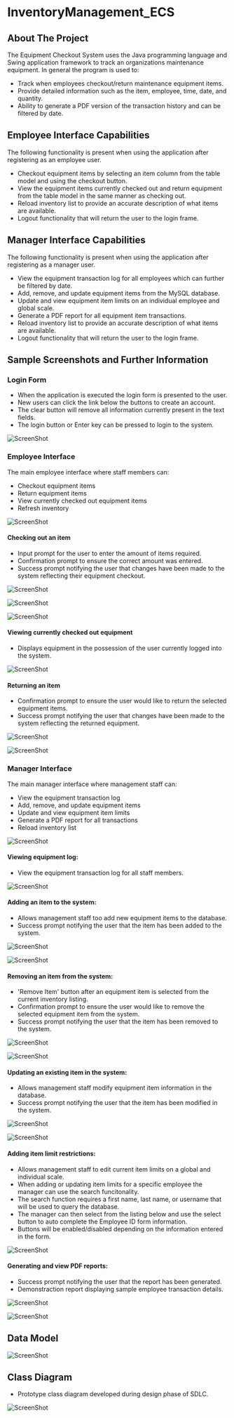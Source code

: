 <!-- Main Title -->
# InventoryManagement_ECS

<!-- ABOUT THE PROJECT -->
## About The Project

The Equipment Checkout System uses the Java programming language and Swing application framework to track an organizations maintenance equipment.
In general the program is used to:
* Track when employees checkout/return maintenance equipment items.
* Provide detailed information such as the item, employee, time, date, and quantity.
* Ability to generate a PDF version of the transaction history and can be filtered by date.

## Employee Interface Capabilities

The following functionality is present when using the application after registering as an employee user.
* Checkout equipment items by selecting an item column from the table model and using the checkout button.
* View the equipment items currently checked out and return equipment from the table model in the same manner as checking out.
* Reload inventory list to provide an accurate description of what items are available.
* Logout functionality that will return the user to the login frame.

## Manager Interface Capabilities

The following functionality is present when using the application after registering as a manager user.
* View the equipment transaction log for all employees which can further be filtered by date.
* Add, remove, and update equipment items from the MySQL database.
* Update and view equipment item limits on an individual employee and global scale.
* Generate a PDF report for all equipment item transactions.
* Reload inventory list to provide an accurate description of what items are available.
* Logout functionality that will return the user to the login frame.


<!-- Screenshots -->
## Sample Screenshots and Further Information

### Login Form

* When the application is executed the login form is presented to the user.
* New users can click the link below the buttons to create an account.
* The clear button will remove all information currently present in the text fields.
* The login button or Enter key can be pressed to login to the system.

![ScreenShot](ECS_Images/Login_Frame.png)

### Employee Interface

The main employee interface where staff members can:
* Checkout equipment items
* Return equipment items
* View currently checked out equipment items
* Refresh inventory

![ScreenShot](ECS_Images/EmployeeInterface/Main_Interface_Reload_Inventory_Button.png)

#### Checking out an item
* Input prompt for the user to enter the amount of items required.
* Confirmation prompt to ensure the correct amount was entered.
* Success prompt notifying the user that changes have been made to the system reflecting their equipment checkout.

![ScreenShot](ECS_Images/EmployeeInterface/Checkout_Equipment_Quantity.png)

![ScreenShot](ECS_Images/EmployeeInterface/Checkout_Equipment_Confirmation.png)

![ScreenShot](ECS_Images/EmployeeInterface/Checkout_Equipment_Approval.png)

#### Viewing currently checked out equipment
* Displays equipment in the possession of the user currently logged into the system.

![ScreenShot](ECS_Images/EmployeeInterface/Checked_Out_Items_Button.png)

#### Returning an item
* Confirmation prompt to ensure the user would like to return the selected equipment items.
* Success prompt notifying the user that changes have been made to the system reflecting the returned equipment.

![ScreenShot](ECS_Images/EmployeeInterface/Return_Equipment_Confirmation.png)

![ScreenShot](ECS_Images/EmployeeInterface/Return_Equipment_Approval.png)

### Manager Interface

The main manager interface where management staff can:
* View the equipment transaction log
* Add, remove, and update equipment items
* Update and view equipment item limits
* Generate a PDF report for all transactions
* Reload inventory list

![ScreenShot](ECS_Images/ManagerInterface/Main_Manager_Interface.png)

#### Viewing equipment log:
* View the equipment transaction log for all staff members.

![ScreenShot](ECS_Images/ManagerInterface/View_Equipment_Log.png)

#### Adding an item to the system:
* Allows management staff too add new equipment items to the database.
* Success prompt notifying the user that the item has been added to the system.

![ScreenShot](ECS_Images/ManagerInterface/Add_Item.png)

![ScreenShot](ECS_Images/ManagerInterface/Add_Item_Success.png)

#### Removing an item from the system:
* 'Remove Item' button after an equipment item is selected from the current inventory listing.
* Confirmation prompt to ensure the user would like to remove the selected equipment item from the system.
* Success prompt notifying the user that the item has been removed to the system.

![ScreenShot](ECS_Images/ManagerInterface/Remove_Item_Confirmation.png)

![ScreenShot](ECS_Images/ManagerInterface/Remove_Item_Success.png)

#### Updating an existing item in the system:
* Allows management staff modify equipment item information in the database.
* Success prompt notifying the user that the item has been modified in the system.

![ScreenShot](ECS_Images/ManagerInterface/Update_Item.png)

![ScreenShot](ECS_Images/ManagerInterface/Update_Item_Success.png)

#### Adding item limit restrictions:
* Allows management staff to edit current item limits on a global and individual scale.
* When adding or updating item limits for a specific employee the manager can use the search funcitonality.
* The search function requires a first name, last name, or username that will be used to query the database.
* The manager can then select from the listing below and use the select button to auto complete the Employee ID form information.
* Buttons will be enabled/disabled depending on the information entered in the form.

![ScreenShot](ECS_Images/ManagerInterface/Add_Limit_Search_Employee.png)

#### Generating and view PDF reports:
* Success prompt notifying the user that the report has been generated.
* Demonstraction report displaying sample employee transaction details.

![ScreenShot](ECS_Images/ManagerInterface/Report_Success.png)

![ScreenShot](ECS_Images/ManagerInterface/Report_PDF.png)

## Data Model

![ScreenShot](ECS_Images/InventoryManagement_DataModel.png)

## Class Diagram

* Prototype class diagram developed during design phase of SDLC.

![ScreenShot](ECS_Images/Class_Diagram.png)
